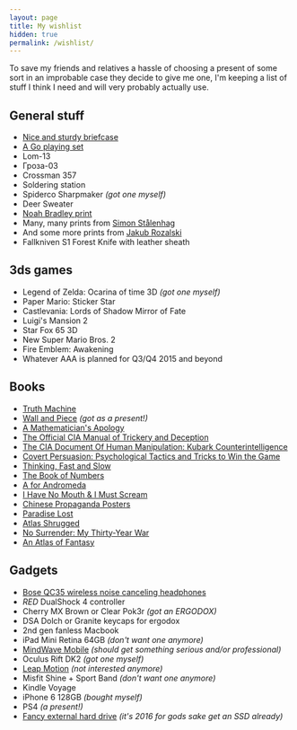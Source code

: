 ```yaml
---
layout: page
title: My wishlist
hidden: true
permalink: /wishlist/
---
```


To save my friends and relatives a hassle of choosing a present of some 
sort in an improbable case they decide to give me one, I'm keeping 
a list of stuff I think I need and will very probably actually use.

## General stuff

* [Nice and sturdy briefcase][briefcase]
* [A Go playing set][go set]
* Lom-13
* Гроза-03
* Crossman 357
* Soldering station
* <span class="done">Spiderco Sharpmaker _(got one myself)_</span>
* Deer Sweater
* [Noah Bradley print]
* Many, many prints from [Simon Stålenhag][Simon Stålenhag]
* And some more prints from [Jakub Rozalski][Jakub Rozalski]
* Fallkniven S1 Forest Knife with leather sheath

## 3ds games

* <span class="done">Legend of Zelda: Ocarina of time 3D _(got one myself)_</span>
* Paper Mario: Sticker Star
* Castlevania: Lords of Shadow Mirror of Fate
* Luigi's Mansion 2
* Star Fox 65 3D
* New Super Mario Bros. 2
* Fire Emblem: Awakening
* Whatever AAA is planned for Q3/Q4 2015 and beyond

## Books
* [Truth Machine]
* <span class="done">[Wall and Piece] _(got as a present!)_</span>
* [A Mathematician's Apology]
* [The Official CIA Manual of Trickery and Deception]
* [The CIA Document Of Human Manipulation: Kubark Counterintelligence]
* [Covert Persuasion: Psychological Tactics and Tricks to Win the Game]
* [Thinking, Fast and Slow]
* [The Book of Numbers]
* [A for Andromeda]
* [I Have No Mouth & I Must Scream]
* [Chinese Propaganda Posters]
* [Paradise Lost]
* [Atlas Shrugged]
* [No Surrender: My Thirty-Year War]
* [An Atlas of Fantasy]

## Gadgets
* [Bose QC35 wireless noise canceling headphones][Bose QC35]
* _RED_ DualShock 4 controller
* <span class="done">Cherry MX Brown or Clear Pok3r _(got an ERGODOX)_</span>
* DSA Dolch or Granite keycaps for ergodox
* 2nd gen fanless Macbook
* <span class="done">iPad Mini Retina 64GB _(don't want one anymore)_</span>
* <span class="done">[MindWave Mobile] _(should get something serious and/or 
    professional)_</span>
* <span class="done">Oculus Rift DK2 _(got one myself)_</span>
* <span class="done">[Leap Motion] _(not interested anymore)_</span>
* <span class="done">Misfit Shine + Sport Band _(don't want one anymore)_</span>
* Kindle Voyage
* <span class="done">iPhone 6 128GB _(bought myself)_</span>
* <span class="done">PS4 _(a present!)_</span>
* <span class="done">[Fancy external hard drive] _(it's 2016 for gods sake get 
    an SSD already)_</span>


[briefcase]: http://www.saddlebackleather.com/briefcase "An example of a nice and sturdy briefcase"
[go set]: http://igra-go.com/komplekt-go/kupit-komplekt-go-uchenicheskiy/kitayskiy-komplekt-go "GO set"
[Noah Bradley print]: http://store.noahbradley.com/
[Truth Machine]: http://www.amazon.com/gp/product/B000FC1KR0/ref=as_li_qf_sp_asin_il_tl?ie=UTF8&camp=1789&creative=9325&creativeASIN=B000FC1KR0&linkCode=as2&tag=miksblo09-20
[Wall and Piece]: http://www.amazon.com/gp/product/1844137872/ref=as_li_qf_sp_asin_il_tl?ie=UTF8&camp=1789&creative=9325&creativeASIN=1844137872&linkCode=as2&tag=miksblo09-20
[A Mathematician's Apology]: http://www.amazon.com/A-Mathematicians-Apology-Canto-Classics/dp/110760463X/ref=sr_1_1?ie=UTF8&qid=1387408270&sr=8-1&keywords=A+Mathematician%27s+Apology
[The Official CIA Manual of Trickery and Deception]: http://www.amazon.com/The-Official-Manual-Trickery-Deception/dp/0061725897/ref=wl_it_dp_o_pC_nS_nC?ie=UTF8&colid=3R41IPPWSQXT7&coliid=I3U4TSXNO1ANHV
[The CIA Document Of Human Manipulation: Kubark Counterintelligence]: http://www.amazon.com/Document-Human-Manipulation-Counterintelligence-Interrogation/dp/1441412972/ref=wl_it_dp_o_pC_nS_nC?ie=UTF8&colid=3R41IPPWSQXT7&coliid=IBOP53DQF8KR7
[Covert Persuasion: Psychological Tactics and Tricks to Win the Game]: http://www.amazon.com/Covert-Persuasion-Psychological-Tactics-Tricks/dp/0470051418/ref=wl_it_dp_o_pC_nS_nC?ie=UTF8&colid=3R41IPPWSQXT7&coliid=I1ZOLDTKMMYYOG
[Thinking, Fast and Slow]: http://www.amazon.com/Thinking-Fast-Slow-Daniel-Kahneman/dp/0374275637
[The Book of Numbers]: http://www.amazon.com/Book-Numbers-John-H-Conway/dp/038797993X
[A for Andromeda]: http://www.amazon.com/Andromeda-The-Story-Tellers-Fred-Hoyle/dp/0285635883/ref=sr_1_sc_1?ie=UTF8&qid=1336855872&sr=8-1-spell
[I Have No Mouth & I Must Scream]: http://www.amazon.com/Have-No-Mouth-Must-Scream/dp/0759298157
[Chinese Propaganda Posters]: http://www.amazon.com/Chinese-Propaganda-Posters-Collection-Michael/dp/3822826197/
[Paradise Lost]: http://www.amazon.com/Paradise-Lost-John-Milton/dp/1420927000
[Atlas Shrugged]: http://www.amazon.com/Atlas-Shrugged-Ayn-Rand/dp/0451191145
[No Surrender: My Thirty-Year War]: http://www.amazon.com/gp/product/1557506639?ie=UTF8&tag=vicastingcom-20&linkCode=as2&camp=1789&creative=390957&creativeASIN=1557506639
[MindWave Mobile]: http://store.neurosky.com/products/mindwave-mobile
[Leap Motion]: https://www.leapmotion.com/
[Fancy external hard drive]: http://www.amazon.com/Seagate-Portable-External-Silver-STDZ500400/dp/B00PZZZNDE/ref=sr_1_1?sr=8-1&ie=UTF8&keywords=seagate%2Bseven&tag=trust925-20&qid=1429556393 "Seagate Seven 500GB Portable External Hard Drive (Silver) STDZ500400"
[Bose QC35]: https://www.bose.com/en_us/products/headphones/over_ear_headphones/quietcomfort-35-wireless.html
[Simon Stålenhag]: http://www.simonstalenhag.se
[Jakub Rozalski]: https://www.artstation.com/artist/jakubrozalski
[An Atlas of Fantasy]: https://en.wikipedia.org/wiki/An_Atlas_of_Fantasy
